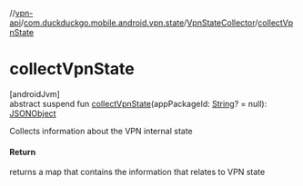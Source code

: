 //[vpn-api](../../../index.md)/[com.duckduckgo.mobile.android.vpn.state](../index.md)/[VpnStateCollector](index.md)/[collectVpnState](collect-vpn-state.md)

# collectVpnState

[androidJvm]\
abstract suspend fun [collectVpnState](collect-vpn-state.md)(appPackageId: [String](https://kotlinlang.org/api/latest/jvm/stdlib/kotlin/-string/index.html)? = null): [JSONObject](https://developer.android.com/reference/kotlin/org/json/JSONObject.html)

Collects information about the VPN internal state

#### Return

returns a map that contains the information that relates to VPN state
